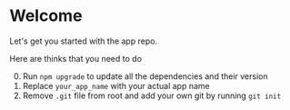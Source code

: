 # Welcome

Let's get you started with the app repo.

Here are thinks that you need to do

0. Run `npm upgrade` to update all the dependencies and their version
1. Replace `your_app_name` with your actual app name
2. Remove `.git` file from root and add your own git by running `git init`
